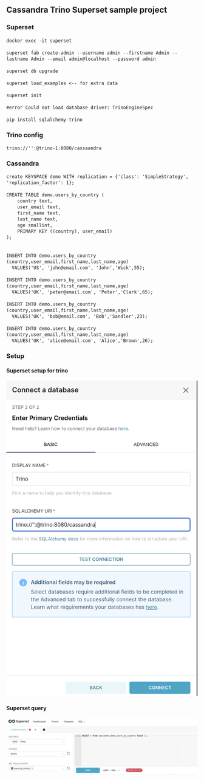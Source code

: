 ## Cassandra Trino Superset sample project

### Superset

```
docker exec -it superset

superset fab create-admin --username admin --firstname Admin --lastname Admin --email admin@localhost --password admin

superset db upgrade

superset load_examples <-- for extra data

superset init

#error Could not load database driver: TrinoEngineSpec

pip install sqlalchemy-trino
```

### Trino config

```
trino://'':@trino-1:8080/cassaandra
```

### Cassandra

```
create KEYSPACE demo WITH replication = {'class': 'SimpleStrategy', 'replication_factor': 1};

CREATE TABLE demo.users_by_country (
    country text,
    user_email text,
    first_name text,
    last_name text,
    age smallint,
    PRIMARY KEY ((country), user_email)
);


INSERT INTO demo.users_by_country (country,user_email,first_name,last_name,age)
  VALUES('US', 'john@email.com', 'John','Wick',55);

INSERT INTO demo.users_by_country (country,user_email,first_name,last_name,age)
  VALUES('UK', 'peter@email.com', 'Peter','Clark',65);

INSERT INTO demo.users_by_country (country,user_email,first_name,last_name,age)
  VALUES('UK', 'bob@email.com', 'Bob','Sandler',23);

INSERT INTO demo.users_by_country (country,user_email,first_name,last_name,age)
  VALUES('UK', 'alice@email.com', 'Alice','Brown',26);
```

### Setup

#### Superset setup for trino
![](./assets/super-trino-setup.png)

#### Superset query
![](./assets/superset-query.png)